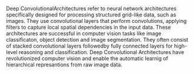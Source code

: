 Deep ConvolutionalArchitectures refer to neural network architectures specifically designed for processing structured grid-like data,
such as images. They use convolutional layers that perform convolutions, applying filters to capture local spatial dependencies in the 
input data. These architectures are successful in computer vision tasks like image classificaton, object detection and image segmentation.
They often consist of stacked convolutional layers followedby fully connected layers for high-level reasoning and classification.
Deep Convolutional Architectures have revolutionized computer vision and enable the automatic learnig of hierarchical represantions
from raw image data.
